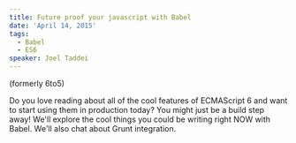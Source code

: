 ```yaml
---
title: Future proof your javascript with Babel
date: 'April 14, 2015'
tags:
  - Babel
  - ES6
speaker: Joel Taddei
---
```


(formerly 6to5)

Do you love reading about all of the cool features of ECMAScript 6 and want to start using them in production today? You might just be a build step away!  We'll explore the cool things you could be writing right NOW with Babel.  We'll also chat about Grunt integration.


